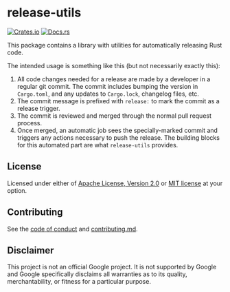 # release-utils

[![Crates.io](https://img.shields.io/crates/v/release-utils)](https://crates.io/crates/release-utils) 
[![Docs.rs](https://docs.rs/release-utils/badge.svg)](https://docs.rs/release-utils)

This package contains a library with utilities for automatically
releasing Rust code.

The intended usage is something like this (but not necessarily exactly
this):

1. All code changes needed for a release are made by a developer in a
   regular git commit. The commit includes bumping the version in
   `Cargo.toml`, and any updates to `Cargo.lock`, changelog files, etc.
2. The commit message is prefixed with `release:` to mark the commit as
   a release trigger.
3. The commit is reviewed and merged through the normal pull request
   process.
4. Once merged, an automatic job sees the specially-marked commit and
   triggers any actions necessary to push the release. The building
   blocks for this automated part are what `release-utils` provides.

## License

Licensed under either of [Apache License, Version 2.0](LICENSE-APACHE)
or [MIT license](LICENSE-MIT) at your option.

## Contributing

See the [code of conduct] and [contributing.md].

[code of conduct]: ../docs/code-of-conduct.md
[contributing.md]: ../docs/contributing.md

## Disclaimer

This project is not an official Google project. It is not supported by
Google and Google specifically disclaims all warranties as to its quality,
merchantability, or fitness for a particular purpose.
